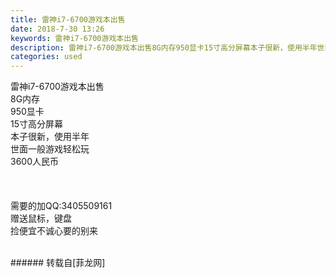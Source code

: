 ```yaml
---
title: 雷神i7-6700游戏本出售
date: 2018-7-30 13:26
keywords: 雷神i7-6700游戏本出售
description: 雷神i7-6700游戏本出售8G内存950显卡15寸高分屏幕本子很新，使用半年世面一般游戏轻松玩3600人民币需要的加QQ:3405509161赠送鼠标，键盘捡便宜不诚心要的别来
categories: used
---
```

<td class="t_f" id="postmessage_1571089">

雷神i7-6700游戏本出售<br/>
8G内存<br/>
950显卡<br/>
15寸高分屏幕<br/>
本子很新，使用半年<br/>
世面一般游戏轻松玩<br/>
3600人民币<br/>
<br/>
<br/>
<br/>
需要的加QQ:3405509161<br/>
赠送鼠标，键盘<br/>
捡便宜不诚心要的别来<br/>
<br/>
<img alt="" border="0" class="zoom" data-cf-modified-8bebd08074f846aedfb12d75-="" file="http://www.flw.ph/data/appbyme/upload/image/201807/30/iyv78BWe16s5.jpg" id="aimg_gZgyj" lazyloadthumb="1" onclick="" onmouseover="" src="http://www.flw.ph/data/appbyme/upload/image/201807/30/iyv78BWe16s5.jpg"/><br/>
<img alt="" border="0" class="zoom" data-cf-modified-8bebd08074f846aedfb12d75-="" file="http://www.flw.ph/data/appbyme/upload/image/201807/30/1iaClQdcDgf0.jpg" id="aimg_CBrRR" lazyloadthumb="1" onclick="" onmouseover="" src="http://www.flw.ph/data/appbyme/upload/image/201807/30/1iaClQdcDgf0.jpg"/><br/>
<img alt="" border="0" class="zoom" data-cf-modified-8bebd08074f846aedfb12d75-="" file="http://www.flw.ph/data/appbyme/upload/image/201807/30/FzbyR2o8sJAP.jpg" id="aimg_yqXqq" lazyloadthumb="1" onclick="" onmouseover="" src="http://www.flw.ph/data/appbyme/upload/image/201807/30/FzbyR2o8sJAP.jpg"/><br/>
<img alt="" border="0" class="zoom" data-cf-modified-8bebd08074f846aedfb12d75-="" file="http://www.flw.ph/data/appbyme/upload/image/201807/30/8e4j7Tg0q2s8.jpg" id="aimg_drwgR" lazyloadthumb="1" onclick="" onmouseover="" src="http://www.flw.ph/data/appbyme/upload/image/201807/30/8e4j7Tg0q2s8.jpg"/><br/>
<img alt="" border="0" class="zoom" data-cf-modified-8bebd08074f846aedfb12d75-="" file="http://www.flw.ph/data/appbyme/upload/image/201807/30/A6DHNbUnksdJ.jpg" id="aimg_fv566" lazyloadthumb="1" onclick="" onmouseover="" src="http://www.flw.ph/data/appbyme/upload/image/201807/30/A6DHNbUnksdJ.jpg"/><br/>
</td>
###### 转载自[菲龙网]